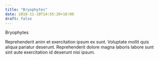 ```yaml
---
title: "Bryophytes"
date: 2018-11-10T14:55:20+10:00
draft: false
---
```


Bryophytes

Reprehenderit anim et exercitation ipsum ex sunt. Voluptate mollit quis aliqua pariatur deserunt. Reprehenderit dolore magna laboris labore sunt sint aute exercitation id deserunt nisi ipsum.
